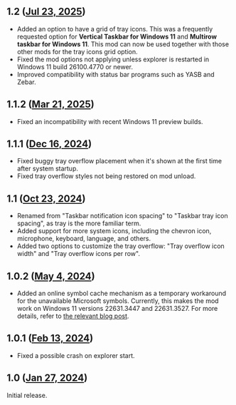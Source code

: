 ## 1.2 ([Jul 23, 2025](https://github.com/ramensoftware/windhawk-mods/blob/9d0606f5ffee0316c36fe9b2c5e3a780b8f40ab8/mods/taskbar-notification-icon-spacing.wh.cpp))

* Added an option to have a grid of tray icons. This was a frequently requested option for **Vertical Taskbar for Windows 11** and **Multirow taskbar for Windows 11**. This mod can now be used together with those other mods for the tray icons grid option.
* Fixed the mod options not applying unless explorer is restarted in Windows 11 build 26100.4770 or newer.
* Improved compatibility with status bar programs such as YASB and Zebar.

## 1.1.2 ([Mar 21, 2025](https://github.com/ramensoftware/windhawk-mods/blob/62c7f65eaecd24f1e41e34d931666715f4d37566/mods/taskbar-notification-icon-spacing.wh.cpp))

* Fixed an incompatibility with recent Windows 11 preview builds.

## 1.1.1 ([Dec 16, 2024](https://github.com/ramensoftware/windhawk-mods/blob/9c2f0424b09b758e4e82b06da5b4d94e206e05a4/mods/taskbar-notification-icon-spacing.wh.cpp))

* Fixed buggy tray overflow placement when it's shown at the first time after system startup.
* Fixed tray overflow styles not being restored on mod unload.

## 1.1 ([Oct 23, 2024](https://github.com/ramensoftware/windhawk-mods/blob/a7c329d411e81a6e0b20c90efc77c36fca9fec5a/mods/taskbar-notification-icon-spacing.wh.cpp))

* Renamed from "Taskbar notification icon spacing" to "Taskbar tray icon spacing", as tray is the more familiar term.
* Added support for more system icons, including the chevron icon, microphone, keyboard, language, and others.
* Added two options to customize the tray overflow: "Tray overflow icon width" and "Tray overflow icons per row".

## 1.0.2 ([May 4, 2024](https://github.com/ramensoftware/windhawk-mods/blob/b44c7541411462da53f27a54740123bd8bfba31c/mods/taskbar-notification-icon-spacing.wh.cpp))

* Added an online symbol cache mechanism as a temporary workaround for the unavailable Microsoft symbols. Currently, this makes the mod work on Windows 11 versions 22631.3447 and 22631.3527. For more details, refer to [the relevant blog post](https://ramensoftware.com/windhawk-and-symbol-download-errors).

## 1.0.1 ([Feb 13, 2024](https://github.com/ramensoftware/windhawk-mods/blob/73cb6093701be43644e40cc0b8506ad54f1354ca/mods/taskbar-notification-icon-spacing.wh.cpp))

* Fixed a possible crash on explorer start.

## 1.0 ([Jan 27, 2024](https://github.com/ramensoftware/windhawk-mods/blob/b28a5640bba7bda6c118eae262c1234f884797ae/mods/taskbar-notification-icon-spacing.wh.cpp))

Initial release.
